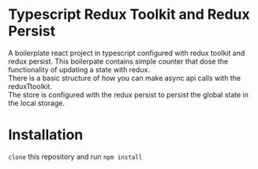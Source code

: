 # Typescript Redux Toolkit and Redux Persist
A boilerplate react project in typescript configured with redux toolkit and redux persist. This boilerpate contains  simple counter that dose the functionality of updating a state with redux.<br/>
There is a basic structure of how you can make async api calls with the reduxTtoolkit.
<br/> The store is configured with the redux persist to persist the global state in the local storage.
# Installation
`clone` this repository and run `npm install`
